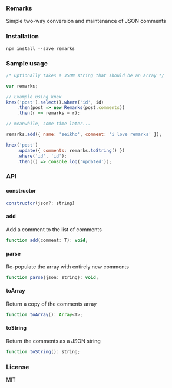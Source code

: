 ### Remarks
Simple two-way conversion and maintenance of JSON comments

### Installation
```
npm install --save remarks
```

### Sample usage

```javascript
/* Optionally takes a JSON string that should be an array */

var remarks;

// Example using knex
knex('post').select().where('id', id)
    .then(post => new Remarks(post.comments))
    .then(r => remarks = r);

// meanwhile, some time later...

remarks.add({ name: 'seikho', comment: 'i love remarks' });

knex('post')
    .update({ comments: remarks.toString() })
    .where('id', 'id');
    .then(() => console.log('updated'));
```

### API
#### constructor
```javascript
constructor(json?: string)
```

#### add
Add a comment to the list of comments
```javascript
function add(comment: T): void;
```

#### parse
Re-populate the array with entirely new comments
```javascript
function parse(json: string): void;
```

#### toArray
Return a copy of the comments array
```javascript
function toArray(): Array<T>;
```

#### toString
Return the comments as a JSON string
```javascript
function toString(): string;
```

### License
MIT